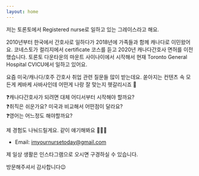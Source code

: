 ```yaml
---
layout: home
---
```

저는 토론토에서 Registered nurse로 일하고 있는 그레이스라고 해요.

2010년부터 한국에서 간호사로 일하다가 2018년에 가족들과 함께 캐나다로 이민왔어요. 코네스토가 컬리지에서 certificate 코스를 듣고 2020년 캐나다간호사 면허를 이전했습니다.
토론토 다운타운의 마운트 사이나이에서 시작해서 현재 Toronto General Hospital CVICU에서 일하고 있어요.

요즘 미국/캐나다/호주 간호사 취업 관련 질문들 많이 받는데요. 쏟아지는 컨텐츠 속 모든게 케바케 사바사인데 어떤게 나랑 잘 맞는지 헷갈리시죠 🤡

❓캐나다간호사가 되려면 대체 어디서부터 시작해야 할까요?  
❓취직은 쉬운가요? 미국과 비교해서 어떤점이 달라요?  
❓영어는 어느정도 해야할까요?

제 경험도 나눠드릴게요. 같이 얘기해봐요 🙋🏻‍♀️

- Email: imyournursetoday@gmail.com

제 일상 생활은 인스타그램으로 오시면 구경하실 수 있습니다.

방문해주셔서 감사합니다😉